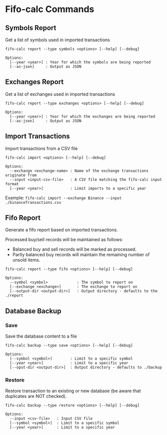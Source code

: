 # Fifo-calc Commands

## Symbols Report

Get a list of symbols used in imported transactions

```
fifo-calc report --type symbols <options> [--help] [--debug]

Options:
  [--year <year>] : Year for which the symbols are being reported
  [--as-json]     : Output as JSON
```

## Exchanges Report

Get a list of exchanges used in imported transactions

```
fifo-calc report --type exchanges <options> [--help] [--debug]

Options:
  [--year <year>] : Year for which the exchanges are being reported
  [--as-json]     : Output as JSON
```

## Import Transactions

Import transactions from a CSV file

```
fifo-calc import <options> [--help] [--debug]

Options:
  --exchange <exchange-name> : Name of the exchange transactions originate from
  --input <input-csv-file>   : A CSV file matching the fifo-calc input format
  [--year <year>]            : Limit imports to a specific year
```

Example: `fifo-calc import --exchange Binance --input ./binanceTransactions.csv`

## Fifo Report

Generate a fifo report based on imported transactions.

Processed buy/sell records will be maintained as follows:

- Balanced buy and sell records will be marked as processed.
- Partly balanced buy records will maintain the remaining number of unsold items.

```
fifo-calc report --type fifo <options> [--help] [--debug]

Options:
  --symbol <symbol>             : The symbol to report on
  [--exchange <exchange>]       : The exchange to report on
  [--output-dir <output-dir>]   : Output directory - defaults to the ./report
```

## Database Backup

### Save

Save the database content to a file

```
fifo-calc backup --type save <options> [--help] [--debug]

Options:
  [--symbol <symbol>]        : Limit to a specific symbol
  [--year <year>]            : Limit to a specific year
  [--oput-dir <output-dir>]  : Output directory - defaults to ./backup
```

### Restore

Restore transaction to an existing or new database (be aware that duplicates are NOT checked).

```
fifo-calc backup --type restore <options> [--help] [--debug]

Options:
  --input <csv-file>   : Input CSV file
  [--symbol <symbol>]  : Limit to a specific symbol
  [--year <year>]      : Limit to a specific year
```
